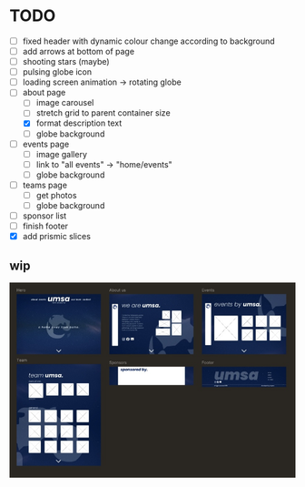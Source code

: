 # TODO
- [ ] fixed header with dynamic colour change according to background
- [ ] add arrows at bottom of page
- [ ] shooting stars (maybe)
- [ ] pulsing globe icon
- [ ] loading screen animation -> rotating globe
- [ ] about page
  - [ ] image carousel
  - [ ] stretch grid to parent container size
  - [x] format description text
  - [ ] globe background
- [ ] events page
  - [ ] image gallery
  - [ ] link to "all events" -> "home/events"
  - [ ] globe background
- [ ] teams page
  - [ ] get photos
  - [ ] globe background
- [ ] sponsor list
- [ ] finish footer
- [x] add prismic slices

## wip

![umsa wip](umsa-wip.jpg)
